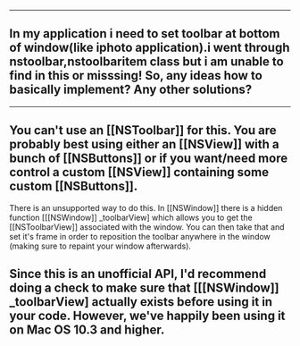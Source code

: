 
----

In my application i need to set toolbar at bottom of window(like iphoto application).i went through nstoolbar,nstoolbaritem class but i am unable to find in this or misssing!
So, any ideas how to basically implement?  Any other solutions?
----
---- 
You can't use an [[NSToolbar]] for this.  You are probably best using either an [[NSView]] with a bunch of [[NSButtons]] or if you want/need more control a custom [[NSView]] containing some custom [[NSButtons]].
---- 
There is an unsupported way to do this.  In [[NSWindow]] there is a hidden function [[[NSWindow]] _toolbarView] which allows you to get the [[NSToolbarView]] associated with the window.  You can then take that and set it's frame in order to reposition the toolbar anywhere in the window (making sure to repaint your window afterwards).

Since this is an unofficial API, I'd recommend doing a check to make sure that [[[NSWindow]] _toolbarView] actually exists before using it in your code.  However, we've happily been using it on Mac OS 10.3 and higher.
----